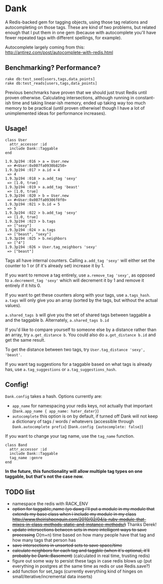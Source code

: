 # Dank

A Redis-backed gem for tagging objects, using those tag relations and autocompleting on those tags.  These are kind of two problems, but related enough that I put them in one gem (because with autocomplete you'll have fewer repeated tags with different spellings, for example).

Autocomplete largely coming from this: <http://antirez.com/post/autocomplete-with-redis.html>

## Benchmarking?  Performance?
```
rake db:test_seed[users,tags,data_points]
rake db:test_reads[users,tags,data_points]
```
Previous benchmarks have proven that we should just trust Redis until proven otherwise.  Calculating intersections, although running in constant-ish time and taking linear-ish memory, ended up taking way too much memory to be practical (until proven otherwise! though I have a lot of unimplemented ideas for performance increases).

## Usage!

```
class User
  attr_accessor :id
  include Dank::Taggable
end

1.9.3p194 :016 > a = User.new
 => #<User:0x007fa0930b8250>
1.9.3p194 :017 > a.id = 4
 => 4
1.9.3p194 :018 > a.add_tag 'sexy'
 => [1.0, true]
1.9.3p194 :019 > a.add_tag 'beast'
 => [1.0, true]
1.9.3p194 :020 > b = User.new
 => #<User:0x007fa09306f0f0>
1.9.3p194 :021 > b.id = 5
 => 5
1.9.3p194 :022 > b.add_tag 'sexy'
 => [1.0, true]
1.9.3p194 :023 > b.tags
 => ["sexy"]
1.9.3p194 :024 > a.tags
 => ["beast", "sexy"]
1.9.3p194 :025 > b.neighbors
 => ["4"]
1.9.3p194 :026 > User.tag_neighbors 'sexy'
 => ["beast"]
```

Tags all have internal counters.  Calling `a.add_tag 'sexy'` will either set the counter to 1 or (if it's already set) increase it by 1.

If you want to remove a tag entirely, use `a.remove_tag 'sexy'`, as opposed to `a.decrement_tag 'sexy'` which will decrement it by 1 and remove it entirely if it hits 0.

If you want to get these counters along with your tags, use `a.tags_hash`.  `a.tags` will only give you an array (sorted by the tags, but without the actual values).

`a.shared_tags b` will give you the set of shared tags between taggable a and the taggable b.  Alternately, `a.shared_tags b.id`

If you'd like to compare yourself to someone else by a distance rather than an array, try `a.get_distance b`.  You could also do `a.get_distance b.id` and get the same result.

To get the distance between two tags, try `User.tag_distance 'sexy', 'beast'`.

If you want tag suggestions for a taggable based on what tags is already has, use `a.tag_suggestions` or `a.tag_suggestions_hash`.

## Config!

`Dank.config` takes a hash.  Options currently are:

* `app_name` for namespacing your redis keys, not actually that important (`Dank.app_name { app_name: hater_dater}`)
* `autocomplete` this option is on by default, if turned off Dank will not keep a dictionary of tags / words / whatevers (accessible through `Dank.autocomplete prefix`) (`Dank.config {autocomplete: false}`)

If you want to change your tag name, use the `tag_name` function.

```
class Band
  attr_accessor :id
  include Dank::Taggable
  tag_name :genre
end
```

**In the future, this functionality will allow multiple tag types on one taggable, but that's not the case now.**

## TODO list

* namespace the redis with RACK_ENV
* ~~option for taggable_name (yo dawg i'll put a module in my module that extends my base class when i include my module in my class <http://www.theirishpenguin.com/2010/02/04/a-ruby-module-that-mixes-in-class-methods-static-and-instance-methods/>)~~ Thanks Derek!
* ~~update intersections between sets in more intelligent ways to save processing~~ O(m+n) time based on how many people have that tag and how many tags that person has
* ~~save intersections in unsorted sets to save space/time~~
* ~~calculate neighbors for each tag and taggble (when it's optional, it'll probably be Dank::Basement)~~ (calculated in real time, trusting redis)
* figure out some way to persist these tags in case redis blows up (put everything in postgres at the same time as redis or use Redis.save?)
* add function for set_tags (currently everything kind of hinges on small/iterative/incremental data inserts)